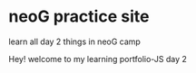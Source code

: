 # neoG practice site
 learn all day 2 things in neoG camp

Hey! welcome to my learning portfolio-JS day 2 